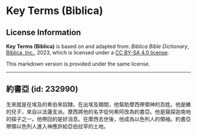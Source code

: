 # Key Terms (Biblica)

## License Information

**Key Terms (Biblica)** is based on and adapted from: _Biblica Bible Dictionary_, [Biblica, Inc.](https://www.biblica.com/), 2023, which is licensed under a [CC BY-SA 4.0 license](https://creativecommons.org/licenses/by-sa/4.0/legalcode.en).

This markdown version is provided under the same license.



--------------------------------

## 約書亞 (id: 232990)

生來就是在埃及的希伯來奴隸。在出埃及期間，他幫助摩西帶領神的百姓。他是嫩的兒子，來自以法蓮支派。摩西將他的名字從何希阿改為約書亞。他是窺探迦南地的探子之一。他帶回的是好消息。在摩西去世後，他成為以色列人的領袖。約書亞帶領以色列人進入神應許給亞伯拉罕的土地。


